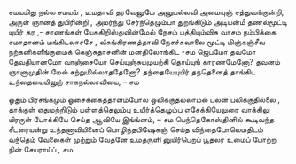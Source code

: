 

சமயமிது நல்ல சமயம் , உமதாவி
தரவேனுமே
அனுபல்லவி
அமையுஞ் சத்துவங்குன்றி,
அருள் ஞானத் துயிரின்றி ,
அமர்ந்து சேர்ந்தெழும்பா துறங்கிடும்
அடியன்மீ தணல்மூட்டி யுயிர் தர ,- 
சரணங்கள் 
யேசுகிறிஸ்துவின்மேல் நேசம் பத்தியும்விசு 
வாசம் நம்பிக்கை சமாதானம் மங்கிடலாச்சே ,
வீசுங்கிரணத்தாவி நேசச்சுவாலை மூட்டி 
மிஞ்சுஞ்சீவ நற்கனிகளீங்குமைக் 
கெஞ்சுதாசனின் மனதிலோங்கிட -சம 
ஜெபமோ தவமோ தேவதியானமோ வாஞ்சையோ
செய்யுஞ்சுயமுயற்சி தொய்யுங் காரணமேனோ?
தவனம் ஞானாமுதின் மேல் சற்றுமில்லாததேனோ?
தந்தையேயுயிர் தந்தெனைத் தாங்கிட 
உந்தையையினுற் சாகநல்லாவியை, – சம 

ஓதும் பிரசங்கமும் ஓசைக்கைத்தாளம்போல 
ஒலிக்குதல்லாமல் பலன் பலிக்குதில்லை , தாக்குள்
ஏதுமற்றிடும் பள்ளத்தெலும்பு உயிர்த்தெழும்ப 
எசேக்கியேலுரை வாக்கிலு யிரருள்
போக்கியே செய்த ஆவியே இங்ங்னம், – சம 
பெந்தெகோஸ்தினில் கூடிவந்த சீடரையன்று 
உந்தனாவியினைப் பொழிந்தபிஷேகஞ் செய்த 
விந்தைபோலெமதிடம் வந்தெம் வேலைகள் முற்றும் 
வேதனே உமதருளி னுயிர்பெறப்
பூதலர் உமைப் போற்ற நின் சேயராய்ப் , சம 


